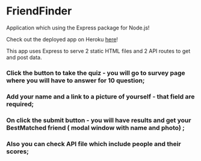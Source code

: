# FriendFinder
Application which using the Express package for Node.js!

Check out the deployed app on Heroku [here]()!

This app uses Express to serve 2 static HTML files and 2 API routes to get and post data.



### Click the button to take the quiz - you will go to survey page where you will have to answer  for 10 question;

### Add your name and a link to a picture of yourself - that field are required;

### On click the submit button  - you will have results and get your BestMatched friend ( modal window with name  and photo) ;

### Also you can check API file which include people and their scores;


